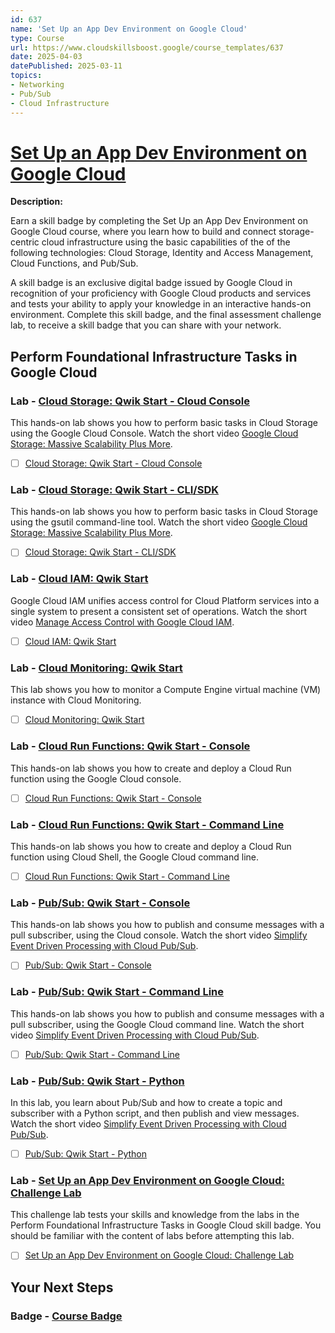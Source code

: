 ```yaml
---
id: 637
name: 'Set Up an App Dev Environment on Google Cloud'
type: Course
url: https://www.cloudskillsboost.google/course_templates/637
date: 2025-04-03
datePublished: 2025-03-11
topics:
- Networking
- Pub/Sub
- Cloud Infrastructure
---
```


# [Set Up an App Dev Environment on Google Cloud](https://www.cloudskillsboost.google/course_templates/637)

**Description:**

Earn a skill badge by completing the Set Up an App Dev Environment on Google Cloud course, where you learn how to build and connect storage-centric cloud infrastructure using the basic capabilities of the of the following technologies: Cloud Storage, Identity and Access Management, Cloud Functions, and Pub/Sub.

A skill badge is an exclusive digital badge issued by Google Cloud in recognition of your proficiency with Google Cloud products and services and tests your ability to apply your knowledge in an interactive hands-on environment. Complete this skill badge, and the final assessment challenge lab, to receive a skill badge that you can share with your network.

## Perform Foundational Infrastructure Tasks in Google Cloud

### Lab - [Cloud Storage: Qwik Start - Cloud Console](https://www.cloudskillsboost.google/course_templates/637/labs/526668)

This hands-on lab shows you how to perform basic tasks in Cloud Storage using the Google Cloud Console. Watch the short video <A HREF="https://youtu.be/081hh6EzlTk">Google Cloud Storage: Massive Scalability Plus More</A>.

- [ ] [Cloud Storage: Qwik Start - Cloud Console](../labs/Cloud-Storage-Qwik-Start-Cloud-Console.md)

### Lab - [Cloud Storage: Qwik Start - CLI/SDK ](https://www.cloudskillsboost.google/course_templates/637/labs/526669)

This hands-on lab shows you how to perform basic tasks in Cloud Storage using the gsutil command-line tool. Watch the short video <A HREF="https://youtu.be/081hh6EzlTk">Google Cloud Storage: Massive Scalability Plus More</A>. 

- [ ] [Cloud Storage: Qwik Start - CLI/SDK ](../labs/Cloud-Storage-Qwik-Start-CLI-SDK-.md)

### Lab - [Cloud IAM: Qwik Start](https://www.cloudskillsboost.google/course_templates/637/labs/526670)

Google Cloud IAM unifies access  control for Cloud Platform services into a single system to present a consistent set of operations. Watch the short video <A HREF="https://youtu.be/PqMGmRhKsnM">Manage Access Control with Google Cloud IAM</A>.

- [ ] [Cloud IAM: Qwik Start](../labs/Cloud-IAM-Qwik-Start.md)

### Lab - [Cloud Monitoring: Qwik Start](https://www.cloudskillsboost.google/course_templates/637/labs/526671)

This lab shows you how to monitor a Compute Engine virtual machine (VM) instance with Cloud Monitoring.

- [ ] [Cloud Monitoring: Qwik Start](../labs/Cloud-Monitoring-Qwik-Start.md)

### Lab - [Cloud Run Functions: Qwik Start - Console](https://www.cloudskillsboost.google/course_templates/637/labs/526672)

This hands-on lab shows you how to create and deploy a Cloud Run function using the Google Cloud console.

- [ ] [Cloud Run Functions: Qwik Start - Console](../labs/Cloud-Run-Functions-Qwik-Start-Console.md)

### Lab - [Cloud Run Functions: Qwik Start - Command Line](https://www.cloudskillsboost.google/course_templates/637/labs/526673)

This hands-on lab shows you how to create and deploy a Cloud Run function using Cloud Shell, the Google Cloud command line.

- [ ] [Cloud Run Functions: Qwik Start - Command Line](../labs/Cloud-Run-Functions-Qwik-Start-Command-Line.md)

### Lab - [Pub/Sub: Qwik Start - Console](https://www.cloudskillsboost.google/course_templates/637/labs/526674)

This hands-on lab shows you how to publish and consume messages with a pull subscriber, using the Cloud console. Watch the short video <A HREF="https://youtu.be/oKU2wbTXMTY">Simplify Event Driven Processing with Cloud Pub/Sub</A>.

- [ ] [Pub/Sub: Qwik Start - Console](../labs/Pub-Sub-Qwik-Start-Console.md)

### Lab - [Pub/Sub: Qwik Start - Command Line](https://www.cloudskillsboost.google/course_templates/637/labs/526675)

This hands-on lab shows you how to publish and consume messages with a pull subscriber, using the Google Cloud command line. Watch the short video <A HREF="https://youtu.be/oKU2wbTXMTY">Simplify Event Driven Processing with Cloud Pub/Sub</A>.

- [ ] [Pub/Sub: Qwik Start - Command Line](../labs/Pub-Sub-Qwik-Start-Command-Line.md)

### Lab - [Pub/Sub: Qwik Start - Python](https://www.cloudskillsboost.google/course_templates/637/labs/526676)

In this lab, you learn about Pub/Sub and how to create a topic and subscriber with a Python script, and then publish and view messages. Watch the short video <A HREF="https://youtu.be/oKU2wbTXMTY">Simplify Event Driven Processing with Cloud Pub/Sub</A>.

- [ ] [Pub/Sub: Qwik Start - Python](../labs/Pub-Sub-Qwik-Start-Python.md)

### Lab - [Set Up an App Dev Environment on Google Cloud: Challenge Lab](https://www.cloudskillsboost.google/course_templates/637/labs/526677)

This challenge lab tests your skills and knowledge from the labs in the Perform Foundational Infrastructure Tasks in Google Cloud skill badge.  You should be familiar with the content of labs before attempting this lab.

- [ ] [Set Up an App Dev Environment on Google Cloud: Challenge Lab](../labs/Set-Up-an-App-Dev-Environment-on-Google-Cloud-Challenge-Lab.md)

## Your Next Steps

### Badge - [Course Badge](https://www.cloudskillsboost.googleNone)
